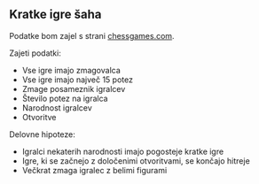 ## Kratke igre šaha

Podatke bom zajel s strani [chessgames.com](https://www.chessgames.com/).

Zajeti podatki:
- Vse igre imajo zmagovalca
- Vse igre imajo največ 15 potez
- Zmage posameznik igralcev
- Število potez na igralca
- Narodnost igralcev
- Otvoritve

Delovne hipoteze:
- Igralci nekaterih narodnosti imajo pogosteje kratke igre
- Igre, ki se začnejo z določenimi otvoritvami, se končajo hitreje
- Večkrat zmaga igralec z belimi figurami